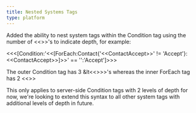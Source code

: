 ```yaml
---
title: Nested Systems Tags
type: platform
---
```


Added the ability to nest system tags within the Condition tag using the number of &lt;&lt;&gt;&gt;'s to indicate depth, for example:

&lt;&lt;&lt;[Condition:&apos;&lt;&lt;[ForEach:Contact{&apos;&lt;&lt;ContactAccept&gt;&gt;&apos; != &apos;Accept&apos;}:&lt;&lt;ContactAccept&gt;&gt;]&gt;&gt;&apos; == &apos;&apos;:&apos;Accept&apos;]&gt;&gt;&gt;

The outer Condition tag has 3 &lt&lt;&lt;&gt;&gt;&gt;'s whereas the inner ForEach tag has 2 &lt;&lt;&gt;&gt;

This only applies to server-side Condition tags with 2 levels of depth for now, we're looking to extend this syntax to all other system tags with additional levels of depth in future.